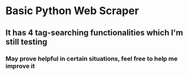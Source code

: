 # Basic Python Web Scraper
## It has 4 tag-searching functionalities which I'm still testing
### May prove helpful in certain situations, feel free to help me improve it
